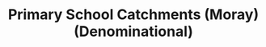 ---
schema: default
title: Primary School Catchments (Moray) (Denominational)
organization: Moray Council
notes: Primary School Catchments (Moray) (Denominational).  The zones  (catchment areas) are shown as delineated areas on maps.  Information on  these catchment areas is available at the Moray Council website.
resources:

  - name: Primary School Catchments (Moray) (Denominational) FEATURE LAYER
  - url: 
  - format: FEATURE LAYER

license: 
category:

  - education

  - Open Data

  - boundaries


  - 

maintainer: Tim Wisniewski
maintainer_email: tim@timwis.com
---